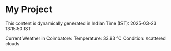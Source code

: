 # My Project

This content is dynamically generated in Indian Time (IST): 2025-03-23 13:15:50 IST


Current Weather in Coimbatore:
Temperature: 33.93 °C
Condition: scattered clouds
